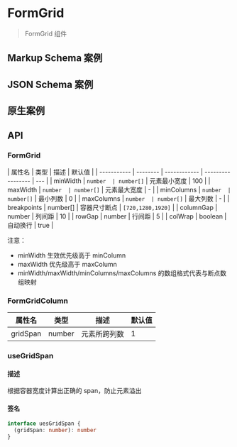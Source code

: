 # FormGrid

> FormGrid 组件

## Markup Schema 案例

<dumi-previewer demoPath="guide/form-grid/markup-schema" />

## JSON Schema 案例

<dumi-previewer demoPath="guide/form-grid/json-schema" />

## 原生案例

<dumi-previewer demoPath="guide/form-grid/native" />

## API

### FormGrid

| 属性名      | 类型     | 描述         | 默认值            |
| ----------- | -------- | ------------ | ----------------- | --- |
| minWidth    | `number  | number[]`    | 元素最小宽度      | 100 |
| maxWidth    | `number  | number[]`    | 元素最大宽度      | -   |
| minColumns  | `number  | number[]`    | 最小列数          | 0   |
| maxColumns  | `number  | number[]`    | 最大列数          | -   |
| breakpoints | number[] | 容器尺寸断点 | `[720,1280,1920]` |
| columnGap   | number   | 列间距       | 10                |
| rowGap      | number   | 行间距       | 5                 |
| colWrap     | boolean  | 自动换行     | true              |

注意：

- minWidth 生效优先级高于 minColumn
- maxWidth 优先级高于 maxColumn
- minWidth/maxWidth/minColumns/maxColumns 的数组格式代表与断点数组映射

### FormGridColumn

| 属性名   | 类型   | 描述         | 默认值 |
| -------- | ------ | ------------ | ------ |
| gridSpan | number | 元素所跨列数 | 1      |

### useGridSpan

#### 描述

根据容器宽度计算出正确的 span，防止元素溢出

#### 签名

```ts
interface uesGridSpan {
  (gridSpan: number): number
}
```
